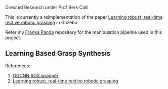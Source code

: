 Directed Research under Prof Berk Calli

This is currently a reimplementation of the paper [Learning robust, real-time rective robotic grasping](https://github.com/dougsm/mvp_grasp "Learning robust, real-time rective robotic grasping") in Gazebo

Refer my [Franka Panda](https://github.com/cdbharath/franka_panda "Franka Panda") repository for the manipulation pipeline used in this project. 

## Learning Based Grasp Synthesis

References:
1. [GGCNN ROS wrapper](https://github.com/dougsm/mvp_grasp "GGCNN ROS wrapper")
2. [Learning robust, real-time rective robotic grasping](https://github.com/dougsm/mvp_grasp "Learning robust, real-time rective robotic grasping") 
